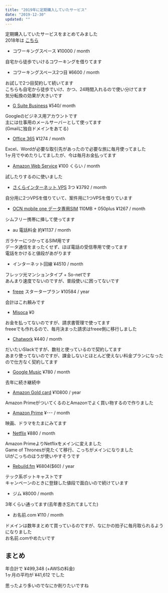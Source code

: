 ```yaml
---
title: "2019年に定期購入していたサービス"
date: "2019-12-30"
updated: ""
---
```


定期購入していたサービスをまとめてみました  
2018年は [こちら](/subscription-2018/)

- コワーキングスペース ¥10000 / month

自宅から徒歩でいけるコワーキングを借りてます  

- コワーキングスペース2つ目 ¥6600 / month

お試しで2つ目契約して続いてます  
こちらも自宅から徒歩でいけ、かつ、24時間入れるので使い分けてます  
気分転換の効果が大きいです

- [G Suite Business](https://gsuite.google.co.jp/intl/ja/solutions/) ¥540/ month

Googleのビジネス用アカウントです  
主には仕事用のメールサーバーとして使ってます  
(Gmailに独自ドメインをあてる)  

- [Office 365](https://www.office.com/?omkt=ja-jp) ¥1274 / month

Excel、Wordが必要な取引先があったので必要な旅に毎月使ってました  
1ヶ月でやめたりしてましたが、今は毎月お金払ってます  

- [Amazon Web Service](https://aws.amazon.com/jp/) ¥100 くらい / month

試したりするのに使いました  

- [さくらインターネット VPS](https://vps.sakura.ad.jp/) 3つ ¥3792 / month

自分用に2つVPSを借りていて、案件用に1つVPSを借りています  

- [OCN mobile one データ専用SIM](https://www.ntt.com/personal/services/mobile/one/sim.html) 110MB + 050plus ¥1267 / month

シムフリー携帯に挿して使ってます  

- au 電話料金 約¥1137 / month

ガラケーにつかってるSIM用です  
データ通信をまったくせず、ほぼ電話の受信専用で使ってます  
電話をかけると値段があがります  

- インターネット回線 ¥4510 / month

フレッツ光マンションタイプ + So-netです  
あんまり速度でないのですが、普段使いに困ってないです  

- [freee](https://www.freee.co.jp/) スタータープラン ¥10584 / year

会計はこれ頼みです  

- [Misoca](https://www.freee.co.jp://www.misoca.jp/) ¥0

お金を払ってないのですが、請求書管理で使ってます  
freeeでも作れるので、毎月決まった請求はfreee側に移行しました  

- [Chatwork](https://go.chatwork.com/ja/) ¥440 / month

だいたいSlackですが、数社と使っているので契約してます  
あまり使ってないのですが、課金しないとほとんど使えない料金プランになったので仕方なく契約してます

- [Google Music](https://play.google.com/music/) ¥780 / month

去年に続き継続中

- [Amazon Gold card](https://www.amazon.co.jp/%E4%B8%89%E4%BA%95%E4%BD%8F%E5%8F%8B%E3%82%AB%E3%83%BC%E3%83%89%E6%A0%AA%E5%BC%8F%E4%BC%9A%E7%A4%BE-Amazon-Mastercard%E3%82%B4%E3%83%BC%E3%83%AB%E3%83%89/dp/B0092VB6VK) ¥10800 / year

Amazon PrimeがついてくるのとAmazonでよく買い物するので作りました  

- [Amazon Prime](https://www.amazon.co.jp/amazonprime) ¥--- / month

映画、ドラマをたまにみてます

- [Netflix](https://www.netflix.com/jp/) ¥880 / month

Amazon PrimeよりNetflixをメインに変えました  
Game of Thronesが見たくて移行、こっちがメインになりました  
UIがこっちのほうが使いやすそうです  

- [Rebuild.fm](https://rebuild.fm/) ¥6804($60) / year

テック系ポットキャストです  
キャンペーンのときに登録した値段で面白いので続けています

- ジム ¥8000 / month

3年くらい通ってます(去年書き忘れてましてた)

- お名前.com ¥110 / month

ドメインは数年まとめて買っているのですが、なにかの拍子に毎月取られるようになりました  
お名前.comやめたいです  

## まとめ

年合計で ¥499,348 (+AWSの料金)  
1ヶ月の平均が ¥41,612 でした  

思ったより多いのでなにか削りたいですね  
